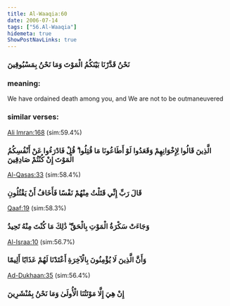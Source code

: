 ```yaml
---
title: Al-Waaqia:60
date: 2006-07-14
tags: ["56.Al-Waaqia"]
hidemeta: true 
ShowPostNavLinks: true 
---
```

### نَحْنُ قَدَّرْنَا بَيْنَكُمُ الْمَوْتَ وَمَا نَحْنُ بِمَسْبُوقِينَ
### meaning: 
We have ordained death among you, and We are not to be outmaneuvered
### similar verses: 

[Ali Imran:168](/3/168) (sim:59.4%)

### الَّذِينَ قَالُوا لِإِخْوَانِهِمْ وَقَعَدُوا لَوْ أَطَاعُونَا مَا قُتِلُوا ۗ قُلْ فَادْرَءُوا عَنْ أَنْفُسِكُمُ الْمَوْتَ إِنْ كُنْتُمْ صَادِقِينَ

[Al-Qasas:33](/28/33) (sim:58.4%)

### قَالَ رَبِّ إِنِّي قَتَلْتُ مِنْهُمْ نَفْسًا فَأَخَافُ أَنْ يَقْتُلُونِ

[Qaaf:19](/50/19) (sim:58.3%)

### وَجَاءَتْ سَكْرَةُ الْمَوْتِ بِالْحَقِّ ۖ ذَٰلِكَ مَا كُنْتَ مِنْهُ تَحِيدُ

[Al-Israa:10](/17/10) (sim:56.7%)

### وَأَنَّ الَّذِينَ لَا يُؤْمِنُونَ بِالْآخِرَةِ أَعْتَدْنَا لَهُمْ عَذَابًا أَلِيمًا

[Ad-Dukhaan:35](/44/35) (sim:56.4%)

### إِنْ هِيَ إِلَّا مَوْتَتُنَا الْأُولَىٰ وَمَا نَحْنُ بِمُنْشَرِينَ
